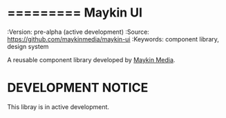 =========
Maykin UI
=========

:Version: pre-alpha (active development)
:Source: https://github.com/maykinmedia/maykin-ui
:Keywords: component library, design system

A reusable component library developed by [Maykin Media](https://www.maykinmedia.nl).


DEVELOPMENT NOTICE
==================

This libray is in active development.
